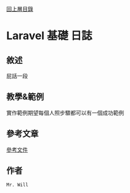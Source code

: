 [回上層目錄](../README.md)

# Laravel 基礎 日誌

## **敘述**
屁話一段

## **教學&範例**
實作範例期望每個人照步驟都可以有一個成功範例

## **參考文章**
[參考文件](網址)

## **作者**
`Mr. Will`

